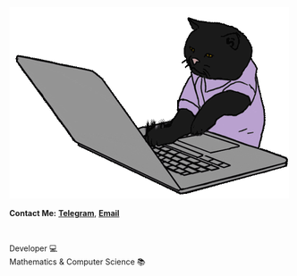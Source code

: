<img src="./cat.me"/>

**Contact Me:**
[**Telegram**](https://t.me/SinaMobasheri/),
[**Email**](mailto:sinamobasheri@outlook.com)

<br/>

Developer 💻 <br/>
Mathematics & Computer Science 📚

